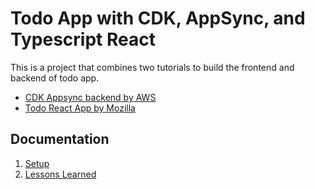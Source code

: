 # Todo App with CDK, AppSync, and Typescript React

This is a project that combines two tutorials to build the frontend and
backend of todo app.

- [CDK Appsync backend by AWS](https://aws.amazon.com/blogs/mobile/building-scalable-graphql-apis-on-aws-with-cdk-and-aws-appsync/)
- [Todo React App by Mozilla](https://developer.mozilla.org/en-US/docs/Learn/Tools_and_testing/Client-side_JavaScript_frameworks/React_todo_list_beginning)

## Documentation

1. [Setup](docs/01_setup.md)
2. [Lessons Learned](docs/lessons_learned.md)
